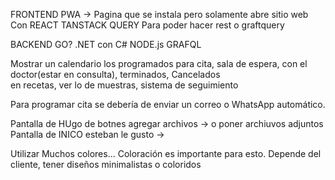 FRONTEND
PWA -> Pagina que se instala pero solamente abre sitio web
Con REACT TANSTACK QUERY
Para poder hacer rest o graftquery


BACKEND
GO?
.NET con C#
NODE.js
GRAFQL

Mostrar un calendario los programados para cita, sala de espera, con el doctor(estar en consulta), terminados, Cancelados  
en recetas, ver lo de muestras, sistema de seguimiento  
  
Para programar cita se debería de enviar un correo o WhatsApp automático.



Pantalla de HUgo de botnes 
	agregar archivos -> o poner archiuvos adjuntos
Pantalla de INICO esteban le gusto -> 


Utilizar Muchos colores... Coloración es importante para esto.
Depende del cliente, tener diseños minimalistas o coloridos

